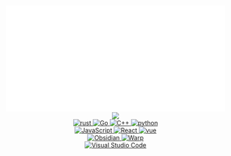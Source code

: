 


<div>
  <a href="https://funcdfs.vercel.app">
    <img align='left' src="https://github.com/fengwei2002/fengwei2002/blob/main/calendar.svg">
  </a>
  <p align="center">
    <a href="https://funcdfs.vercel.app">
      <img src="https://readme-typing-svg.demolab.com?font=Fira+Code&weight=900&size=19&duration=4999&pause=1000&color=9400D3&background=BCFFFE00&center=true&vCenter=true&random=false&width=215&lines=func[tion]+dfs" height="64" align="center"/>
    </a>
    </br>
    <a href="https://funcdfs.vercel.app">
      <img alt="rust" src="https://img.shields.io/badge/Rust-ba9275?style=flat-square&logo=rust">
    </a>
    <a href="https://funcdfs.vercel.app">
      <img alt="Go" src="https://img.shields.io/badge/Go-0084FF?style=flat-square&logo=Go&logoColor=white">
    </a>
    <a href="https://funcdfs.vercel.app">
      <img alt="C++" src="https://img.shields.io/badge/C++-f34b7d?style=flat-square&logo=c%2b%2b">
    </a>
    <a href="https://funcdfs.vercel.app">
      <img alt="python" src="https://img.shields.io/badge/Python-446f9c?style=flat-square&logo=python&logoColor=white">
    </a>
    </br>
    <a href="https://funcdfs.vercel.app">
      <img alt="JavaScript" src="https://img.shields.io/badge/JavaScript-000000?style=flat-square&logo=javascript">
    </a>
    <a href="https://funcdfs.vercel.app">
      <img alt="React" src="https://img.shields.io/badge/React-3572a5?style=flat-square&logo=React&logoColor=9cf">
    </a>
    <a href="https://funcdfs.vercel.app">
      <img alt="vue" src="https://img.shields.io/badge/Vue-007777?style=flat-square&logo=vue.js">
    </a>
    </br>
    <a href="https://funcdfs.vercel.app">
      <img alt="Obsidian" src="https://img.shields.io/badge/Obsidian-6142b6?style=flat-square&logo=obsidian&logoColor=white">
    </a>
    <a href="https://funcdfs.vercel.app">
      <img alt="Warp" src="https://img.shields.io/badge/Warp-202020?style=flat-square&logo=warp&logoColor=white">
    </a>
    </br>
    <a href="https://funcdfs.vercel.app">
      <img alt="Visual Studio Code" src="https://img.shields.io/badge/<VsCode>-007ACC?style=flat-square&logo=visual-studio-code&logoColor=white">
    </a>
  </p>
</div>



</p>

</div> 

</br>



<!--! 

</br>

<div>
<img align='left' alt="isocalendar" src="https://github.com/fengwei2002/fengwei2002/blob/main/activity.svg">

<p align="center">

- `homepage := "funcdfs"`
    - 「[ -> funcdfs.vercel.app  ](https://funcdfs.vercel.app)」

</p>

</div> 

- `leetcode := "funcdfs"`
    - 「[ -> scratch a creative itch ](https://leetcode.cn/u/funcdfs/)」
- `codeforces := "funcdfs"`
    - 「[ -> such simple times  ](https://codeforces.com/profile/funcdfs) 」
- ` 🐾 ToDo ...`
SJTUer!


-->
